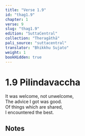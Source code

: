 ```yaml
---
title: "Verse 1.9"
id: "thag1.9"
chapter: 1
verse: 9
slug: "thag1.9"
edition: "SuttaCentral"
collection: "Theragāthā"
pali_source: "suttacentral"
translator: "Bhikkhu Sujato"
weight: 1
bookHidden: true
---
```


# 1.9 Pilindavaccha  

It was welcome, not unwelcome,  
The advice I got was good.  
Of things which are shared,  
I encountered the best.

## Notes